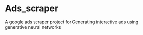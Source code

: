# Ads_scraper
A google ads scraper project for Generating interactive ads using generative neural networks
